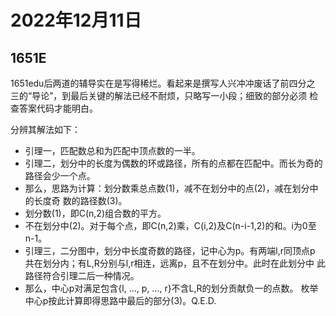 # 2022年12月11日

## 1651E

1651edu后两道的辅导实在是写得稀烂。看起来是撰写人兴冲冲废话了前四分之
三的“导论”，到最后关键的解法已经不耐烦，只略写一小段；细致的部分必须
检查答案代码才能明白。

分辨其解法如下：

- 引理一，匹配数总和为匹配中顶点数的一半。
- 引理二，划分中的长度为偶数的环或路径，所有的点都在匹配中。而长为奇的
  路径会少一个点。
- 那么，思路为计算：划分数乘总点数(1)，减不在划分中的点(2)，减在划分中的长度奇
  数的路径数(3)。
- 划分数(1)，即C(n,2)组合数的平方。
- 不在划分中(2)。对于每个点，即C(n,2)乘，C(i,2)及C(n-i-1,2)的和。i为0至
  n-1。
- 引理三，二分图中，划分中长度奇数的路径，记中心为p。有两端l,r同顶点p
  共在划分内；有L,R分别与l,r相连，远离p，且不在划分中。此时在此划分中
  此路径符合引理二后一种情况。
- 那么，中心p对满足包含{l, ..., p, ..., r}不含L,R的划分贡献负一的点数。
  枚举中心p按此计算即得思路中最后的部分(3)。Q.E.D.
